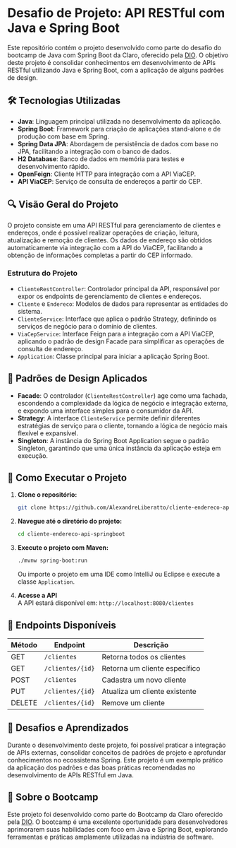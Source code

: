 # Desafio de Projeto: API RESTful com Java e Spring Boot

Este repositório contém o projeto desenvolvido como parte do desafio do bootcamp de Java com Spring Boot da Claro, oferecido pela [DIO](https://web.dio.me/). O objetivo deste projeto é consolidar conhecimentos em desenvolvimento de APIs RESTful utilizando Java e Spring Boot, com a aplicação de alguns padrões de design.

## 🛠️ Tecnologias Utilizadas

- **Java**: Linguagem principal utilizada no desenvolvimento da aplicação.
- **Spring Boot**: Framework para criação de aplicações stand-alone e de produção com base em Spring.
- **Spring Data JPA**: Abordagem de persistência de dados com base no JPA, facilitando a integração com o banco de dados.
- **H2 Database**: Banco de dados em memória para testes e desenvolvimento rápido.
- **OpenFeign**: Cliente HTTP para integração com a API ViaCEP.
- **API ViaCEP**: Serviço de consulta de endereços a partir do CEP.

## 🔍 Visão Geral do Projeto

O projeto consiste em uma API RESTful para gerenciamento de clientes e endereços, onde é possível realizar operações de criação, leitura, atualização e remoção de clientes. Os dados de endereço são obtidos automaticamente via integração com a API do ViaCEP, facilitando a obtenção de informações completas a partir do CEP informado.

### Estrutura do Projeto

- `ClienteRestController`: Controlador principal da API, responsável por expor os endpoints de gerenciamento de clientes e endereços.
- `Cliente` e `Endereco`: Modelos de dados para representar as entidades do sistema.
- `ClienteService`: Interface que aplica o padrão Strategy, definindo os serviços de negócio para o domínio de clientes.
- `ViaCepService`: Interface Feign para a integração com a API ViaCEP, aplicando o padrão de design Facade para simplificar as operações de consulta de endereço.
- `Application`: Classe principal para iniciar a aplicação Spring Boot.

## 🧩 Padrões de Design Aplicados

- **Facade**: O controlador (`ClienteRestController`) age como uma fachada, escondendo a complexidade da lógica de negócio e integração externa, e expondo uma interface simples para o consumidor da API.
- **Strategy**: A interface `ClienteService` permite definir diferentes estratégias de serviço para o cliente, tornando a lógica de negócio mais flexível e expansível.
- **Singleton**: A instância do Spring Boot Application segue o padrão Singleton, garantindo que uma única instância da aplicação esteja em execução.

## 🚀 Como Executar o Projeto

1. **Clone o repositório:**
   ```bash
   git clone https://github.com/AlexandreLiberatto/cliente-endereco-api-springboot.git
   ```

2. **Navegue até o diretório do projeto:**
   ```bash
   cd cliente-endereco-api-springboot
   ```

3. **Execute o projeto com Maven:**
   ```bash
   ./mvnw spring-boot:run
   ```
   Ou importe o projeto em uma IDE como IntelliJ ou Eclipse e execute a classe `Application`.

4. **Acesse a API**  
   A API estará disponível em: `http://localhost:8080/clientes`

## 📝 Endpoints Disponíveis

| Método | Endpoint        | Descrição                             |
|--------|------------------|---------------------------------------|
| GET    | `/clientes`     | Retorna todos os clientes             |
| GET    | `/clientes/{id}`| Retorna um cliente específico         |
| POST   | `/clientes`     | Cadastra um novo cliente              |
| PUT    | `/clientes/{id}`| Atualiza um cliente existente         |
| DELETE | `/clientes/{id}`| Remove um cliente                     |

## 📖 Desafios e Aprendizados

Durante o desenvolvimento deste projeto, foi possível praticar a integração de APIs externas, consolidar conceitos de padrões de projeto e aprofundar conhecimentos no ecossistema Spring. Este projeto é um exemplo prático da aplicação dos padrões e das boas práticas recomendadas no desenvolvimento de APIs RESTful em Java.

## 🏅 Sobre o Bootcamp

Este projeto foi desenvolvido como parte do Bootcamp da Claro oferecido pela [DIO](https://web.dio.me/). O bootcamp é uma excelente oportunidade para desenvolvedores aprimorarem suas habilidades com foco em Java e Spring Boot, explorando ferramentas e práticas amplamente utilizadas na indústria de software.


